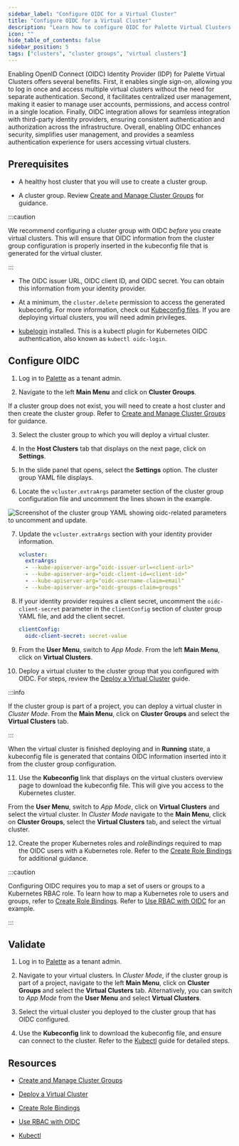 ```yaml
---
sidebar_label: "Configure OIDC for a Virtual Cluster"
title: "Configure OIDC for a Virtual Cluster"
description: "Learn how to configure OIDC for Palette Virtual Clusters."
icon: ""
hide_table_of_contents: false
sidebar_position: 5
tags: ["clusters", "cluster groups", "virtual clusters"]
---
```



Enabling OpenID Connect (OIDC) Identity Provider (IDP) for Palette Virtual Clusters offers several benefits. First, it enables single sign-on, allowing you to log in once and access multiple virtual clusters without the need for separate authentication. Second, it facilitates centralized user management, making it easier to manage user accounts, permissions, and access control in a single location. Finally, OIDC integration allows for seamless integration with third-party identity providers, ensuring consistent authentication and authorization across the infrastructure. Overall, enabling OIDC enhances security, simplifies user management, and provides a seamless authentication experience for users accessing virtual clusters.


## Prerequisites

- A healthy host cluster that you will use to create a cluster group.

- A cluster group. Review [Create and Manage Cluster Groups](../../clusters/cluster-groups/create-cluster-group.md) for guidance.

:::caution

We recommend configuring a cluster group with OIDC *before* you create virtual clusters. This will ensure that OIDC information from the cluster group configuration is properly inserted in the kubeconfig file that is generated for the virtual cluster.

:::

- The OIDC issuer URL, OIDC client ID, and OIDC secret. You can obtain this information from your identity provider.

- At a minimum, the `cluster.delete` permission to access the generated kubeconfig. For more information, check out [Kubeconfig files](../cluster-management/kubeconfig.md#kubeconfig-files). If you are deploying virtual clusters, you will need admin privileges.

- [kubelogin](https://github.com/int128/kubelogin) installed. This is a kubectl plugin for Kubernetes OIDC authentication, also known as `kubectl oidc-login`.


## Configure OIDC

1. Log in to [Palette](https://console.spectrocloud.com) as a tenant admin.

2. Navigate to the left **Main Menu** and click on **Cluster Groups**.

  If a cluster group does not exist, you will need to create a host cluster and then create the cluster group. Refer to [Create and Manage Cluster Groups](../../clusters/cluster-groups/create-cluster-group.md) for guidance. 

3. Select the cluster group to which you will deploy a virtual cluster. 

4. In the **Host Clusters** tab that displays on the next page, click on **Settings**.

5. In the slide panel that opens, select the **Settings** option. The cluster group YAML file displays.

6. Locate the `vcluster.extraArgs` parameter section of the cluster group configuration file and uncomment the lines shown in the example.

![Screenshot of the cluster group YAML showing oidc-related parameters to uncomment and update.](/clusters_palette-virtual-clusters_configure-vcluster-oidc.png)

7. Update the `vcluster.extraArgs` section with your identity provider information.

    ```yaml
    vcluster:
      extraArgs:	
      - --kube-apiserver-arg=”oidc-issuer-url=<client-url>"
      - --kube-apiserver-arg="oidc-client-id=<client-id>"
      - --kube-apiserver-arg="oidc-username-claim=email"
      - --kube-apiserver-arg="oidc-groups-claim=groups"
    ```

8. If your identity provider requires a client secret, uncomment the `oidc-client-secret` parameter in the `clientConfig` section of cluster group YAML file, and add the client secret.

    ```yaml
    clientConfig:	
      oidc-client-secret: secret-value
    ```

9. From the **User Menu**, switch to *App Mode*. From the left **Main Menu**, click on **Virtual Clusters**.  

10. Deploy a virtual cluster to the cluster group that you configured with OIDC. For steps, review the [Deploy a Virtual Cluster](../palette-virtual-clusters/deploy-virtual-cluster.md#deploy-a-virtual-cluster) guide. 

  :::info

  If the cluster group is part of a project, you can deploy a virtual cluster in *Cluster Mode*. From the **Main Menu**, click on **Cluster Groups** and select the **Virtual Clusters** tab.

  :::

  When the virtual cluster is finished deploying and in **Running** state, a kubeconfig file is generated that contains OIDC information inserted into it from the cluster group configuration.

11. Use the **Kubeconfig** link that displays on the virtual clusters overview page to download the kubeconfig file. This will give you access to the Kubernetes cluster.

  From the **User Menu**, switch to *App Mode*, click on **Virtual Clusters** and select the virtual cluster. In *Cluster Mode* navigate to the **Main Menu**, click on **Cluster Groups**, select the **Virtual Clusters** tab, and select the virtual cluster.

12. Create the proper Kubernetes roles and *roleBindings* required to map the OIDC users with a Kubernetes role. Refer to the [Create Role Bindings](../cluster-management/cluster-rbac.md#create-role-bindings) for additional guidance.

:::caution

Configuring OIDC requires you to map a set of users or groups to a Kubernetes RBAC role. To learn how to map a Kubernetes role to users and groups, refer to [Create Role Bindings](../cluster-management/cluster-rbac.md#create-role-bindings). Refer to [Use RBAC with OIDC](../../integrations/kubernetes.md#use-rbac-with-oidc) for an example. 

:::


## Validate

1. Log in to [Palette](https://console.spectrocloud.com) as a tenant admin.

2. Navigate to your virtual clusters. In *Cluster Mode*, if the cluster group is part of a project, navigate to the left **Main Menu**, click on **Cluster Groups** and select the **Virtual Clusters** tab. Alternatively, you can switch to *App Mode* from the **User Menu** and select **Virtual Clusters**.

3. Select the virtual cluster you deployed to the cluster group that has OIDC configured.

4. Use the **Kubeconfig** link to download the kubeconfig file, and ensure can connect to the cluster. Refer to the [Kubectl](../cluster-management/palette-webctl.md) guide for detailed steps. 


## Resources

- [Create and Manage Cluster Groups](../../clusters/cluster-groups/create-cluster-group.md)

- [Deploy a Virtual Cluster](../palette-virtual-clusters/deploy-virtual-cluster.md#deploy-a-virtual-cluster)

- [Create Role Bindings](../cluster-management/cluster-rbac.md#create-role-bindings)

- [Use RBAC with OIDC](../../integrations/kubernetes.md#use-rbac-with-oidc)

- [Kubectl](../cluster-management/palette-webctl.md)